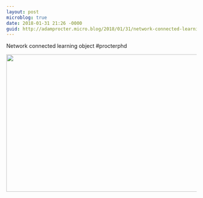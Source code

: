 ```yaml
---
layout: post
microblog: true
date: 2018-01-31 21:26 -0000
guid: http://adamprocter.micro.blog/2018/01/31/network-connected-learning.html
---
```

Network connected learning object #procterphd

<img src="http://discursive.adamprocter.co.uk/uploads/2018/0f58682bae.jpg" width="600" height="363" />
